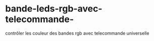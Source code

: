 # bande-leds-rgb-avec-telecommande-
contrôler les couleur des bandes rgb avec telecommande universelle
